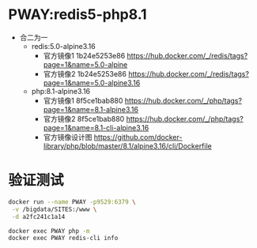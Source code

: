 # PWAY:redis5-php8.1

- 合二为一
  - redis:5.0-alpine3.16
    - 官方镜像1 1b24e5253e86 https://hub.docker.com/_/redis/tags?page=1&name=5.0-alpine
    - 官方镜像2 1b24e5253e86 https://hub.docker.com/_/redis/tags?page=1&name=5.0-alpine3.16
  - php:8.1-alpine3.16
    - 官方镜像1 8f5ce1bab880 https://hub.docker.com/_/php/tags?page=1&name=8.1-alpine3.16
    - 官方镜像2 8f5ce1bab880 https://hub.docker.com/_/php/tags?page=1&name=8.1-cli-alpine3.16
    - 官方镜像设计图 https://github.com/docker-library/php/blob/master/8.1/alpine3.16/cli/Dockerfile

# 验证测试

```sh
docker run --name PWAY -p9529:6379 \
 -v /bigdata/SITES:/www \
 -d a2fc241c1a14

docker exec PWAY php -m
docker exec PWAY redis-cli info
```
